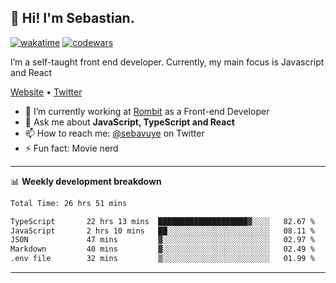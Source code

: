 ## 👋 Hi! I'm Sebastian.

[![wakatime](https://wakatime.com/badge/user/df0036c6-328a-4a39-be9b-e49417ed22a1.svg)](https://wakatime.com/@df0036c6-328a-4a39-be9b-e49417ed22a1)
[![codewars](https://www.codewars.com/users/sebavuye/badges/small)](https://www.codewars.com/users/sebavuye)

I’m a self-taught front end developer. Currently, my main focus is Javascript and React

[Website](https://sebastianvuye.be) • [Twitter](https://twitter.com/sebavuye)

- 🔭 I’m currently working at [Rombit](https://rombit.com/) as a Front-end Developer
- 💬 Ask me about **JavaScript, TypeScript and React**
- 📫 How to reach me: [@sebavuye](https://twitter.com/sebavuye) on Twitter
- ⚡ Fun fact: Movie nerd

-------

📊 **Weekly development breakdown**

<!--START_SECTION:waka-->

```txt
Total Time: 26 hrs 51 mins

TypeScript       22 hrs 13 mins  ████████████████████▓░░░░   82.67 %
JavaScript       2 hrs 10 mins   ██░░░░░░░░░░░░░░░░░░░░░░░   08.11 %
JSON             47 mins         ▓░░░░░░░░░░░░░░░░░░░░░░░░   02.97 %
Markdown         40 mins         ▓░░░░░░░░░░░░░░░░░░░░░░░░   02.49 %
.env file        32 mins         ▒░░░░░░░░░░░░░░░░░░░░░░░░   01.99 %
```

<!--END_SECTION:waka-->
-------
